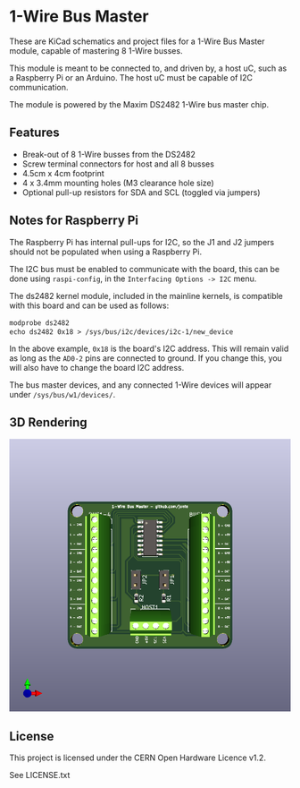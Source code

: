 1-Wire Bus Master
=================

These are KiCad schematics and project files for a 1-Wire Bus Master module,
capable of mastering 8 1-Wire busses.

This module is meant to be connected to, and driven by, a host uC, such as a Raspberry Pi or an Arduino. The host uC must be capable of I2C communication.

The module is powered by the Maxim DS2482 1-Wire bus master chip.

Features
--------

- Break-out of 8 1-Wire busses from the DS2482
- Screw terminal connectors for host and all 8 busses
- 4.5cm x 4cm footprint
- 4 x 3.4mm mounting holes (M3 clearance hole size)
- Optional pull-up resistors for SDA and SCL (toggled via jumpers)

Notes for Raspberry Pi
----------------------

The Raspberry Pi has internal pull-ups for I2C, so the J1 and J2 jumpers should not be populated when using a Raspberry Pi.

The I2C bus must be enabled to communicate with the board, this can be done using `raspi-config`, in the `Interfacing Options -> I2C` menu.

The ds2482 kernel module, included in the mainline kernels, is compatible with this board and can be used as follows:

    modprobe ds2482
    echo ds2482 0x18 > /sys/bus/i2c/devices/i2c-1/new_device

In the above example, `0x18` is the board's I2C address. This will remain valid as long as the `AD0-2` pins are connected to ground. If you change this, you will also have to change the board I2C address.

The bus master devices, and any connected 1-Wire devices will appear under `/sys/bus/w1/devices/`.

3D Rendering
------------

![3D Rendering](images/3d.png "3D rendering, using Phoenix MPT screw terminal blocks")

License
-------

This project is licensed under the CERN Open Hardware Licence v1.2.

See LICENSE.txt
